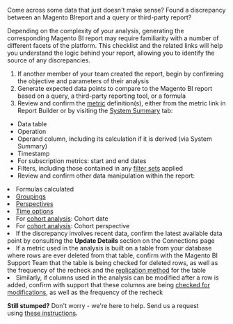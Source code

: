 Come across some data that just doesn't make sense? Found a discrepancy between an Magento BIreport and a query or third-party report?&nbsp;

Depending on the complexity of your analysis, generating the corresponding Magento BI report may require familiarity with a number of different facets of the platform. This checklist and the related links will help you understand the logic behind your report, allowing you to identify the source of any discrepancies.____&nbsp;____

1.   If another member of your team created the report, begin by confirming the objective and parameters of their analysis
2.   Generate expected data points to compare to the Magento BI report based on a query, a third-party reporting tool, or a formula
3.   Review and confirm the <a href="https://support.magento.com/hc/en-us/articles/360016504592-Create-metrics" rel="noopener" target="_blank">metric</a> definition(s), either from the metric link in Report Builder or by visiting&nbsp;the <a href="https://support.magento.com/hc/en-us/articles/360016730971-Understand-View-definitions-of-metrics-filters-columns-and-column-references-in-the-System-Summary" rel="noopener" target="_blank">System Summary</a>&nbsp;tab:

*   Data table
*   Operation
*   Operand column, including its calculation if it is derived (via System Summary)
*   Timestamp
*   For subscription metrics: start and end dates
*   Filters, including those contained in any <a href="https://support.magento.com/hc/en-us/articles/360016505492-Create-filter-sets" rel="noopener" style="background-color: #ffffff;" target="_blank">filter sets</a> applied
*   Review and confirm other data manipulation within the report:

<li>Formulas calculated</li>
<li><a href="https://support.magento.com/hc/en-us/articles/360016730831-Create-analyses-using-the-Report-Builder#groupsegment" rel="noopener" target="_blank">Groupings</a></li>
<li><a href="https://support.magento.com/hc/en-us/articles/360016730831-Create-analyses-using-the-Report-Builder#filtersperspectivetime" rel="noopener" target="_blank">Perspectives</a></li>
<li><a href="https://support.magento.com/hc/en-us/articles/360016730831-Create-analyses-using-the-Report-Builder#settime" rel="noopener" target="_blank">Time options</a></li>
<li>For <a href="https://support.magento.com/hc/en-us/articles/360016504632-Create-cohort-analysis" rel="noopener" target="_blank">cohort analysis</a>: Cohort date</li>
<li>For <a href="https://support.magento.com/hc/en-us/articles/360016504632-Create-cohort-analysis" rel="noopener" target="_blank">cohort analysis</a>: Cohort perspective</li>
<li>If the discrepancy involves recent data, confirm the latest available data point by consulting the <strong>Update Details</strong> section on the Connections page</li>
<li>If a metric used in the analysis is built on a table from your database where rows are ever deleted from that table, confirm with the Magento BI Support Team that the table is being checked for deleted rows, as well as the frequency of the recheck and the <a href="https://support.magento.com/hc/en-us/articles/360016731631-Best-practice-Optimizing-your-database-for-analysis" rel="noopener" target="_blank">replication method</a> for the table</li>
<li>Similarly, if columns used in the analysis can be modified after a row is added, confirm with support&nbsp;that these columns are being <a href="https://support.magento.com/hc/en-us/articles/360016506452-Configuring-data-rechecks" rel="noopener" target="_blank">checked for modifications</a>, as well as the frequency of the recheck</li>

__Still stumped?__ Don't worry - we're here to help. Send us a request using&nbsp;[these instructions](https://support.magento.com/hc/en-us/articles/360016505312)__.__